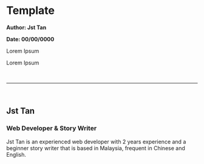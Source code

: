 <h1>Template</h1>
<p style="font-weight:bold;">Author: Jst Tan</p>
<p style="font-weight:bold;">Date: 00/00/0000</p>
<p>Lorem Ipsum</p>
<p>Lorem Ipsum</p>
<br>
<hr>
<br>
<h2>Jst Tan</h2>
<h3>Web Developer & Story Writer</h3>
<p>Jst Tan is an experienced web developer with 2 years experience and a beginner story writer that is based in Malaysia, frequent in Chinese and English. </p>
